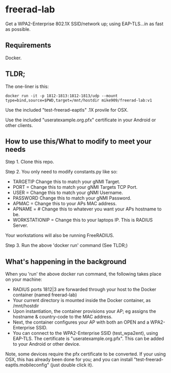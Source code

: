 # freerad-lab

Get a WPA2-Enterprise 802.1X SSID/network up; using EAP-TLS...in as fast as possible.

## Requirements
Docker.

## TLDR;
The one-liner is this:
```
docker run -it -p 1812-1813:1812-1813/udp --mount type=bind,source=$PWD,target=/mnt/hostdir mike909/freerad-lab:v1
```
Use the included "test-freerad-eaptls" .1X provile for OSX.

Use the included "useratexample.org.pfx" certificate in your Android or other clients.

## How to use this/What to modify to meet your needs
Step 1. Clone this repo.

Step 2. You only need to modify constants.py like so:

* TARGETIP Change this to match your gNMI Target.
* PORT = Change this to match your gNMI Targets TCP Port.
* USER = Change this to match your gNMI Username.
* PASSWORD Change this to match your gNMI Password.
* APMAC = Change this to your APs MAC address.
* APNAME = # Change this to whatever you want your APs hostname to be.
* WORKSTATIONIP = Change this to your laptops IP. This is RADIUS Server.

Your workstations will also be running FreeRADIUS.

Step 3. Run the above 'docker run' command (See TLDR;)

## What's happening in the background
When you 'run' the above docker run command, the following takes place on your machine:
* RADIUS ports 1812|3 are forwarded through your host to the Docker container (named freerad-lab)
* Your current directory is mounted inside the Docker container, as /mnt/hostdir
* Upon instantiation, the container provisions your AP; eg assigns the hostname & country-code to the MAC address.
* Next, the container configures your AP with both an OPEN and a WPA2-Enterprise SSID.
* You can connect to the WPA2-Enterprise SSID (test_wpa2ent), using EAP-TLS. The certificate is "useratexample.org.pfx". This can be added to your Android or other device.

Note, some devices require the pfx certificate to be converted. If your using OSX, this has already been done for you; and you can install "test-freerad-eaptls.mobileconfig" (just double click it).

